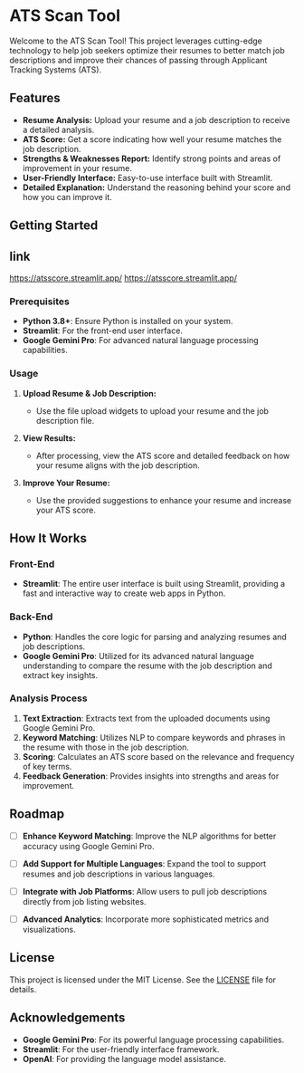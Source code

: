 

# ATS Scan Tool

Welcome to the ATS Scan Tool! This project leverages cutting-edge technology to help job seekers optimize their resumes to better match job descriptions and improve their chances of passing through Applicant Tracking Systems (ATS).

## Features

- **Resume Analysis:** Upload your resume and a job description to receive a detailed analysis.
- **ATS Score:** Get a score indicating how well your resume matches the job description.
- **Strengths & Weaknesses Report:** Identify strong points and areas of improvement in your resume.
- **User-Friendly Interface:** Easy-to-use interface built with Streamlit.
- **Detailed Explanation:** Understand the reasoning behind your score and how you can improve it.

## Getting Started

## link 

https://atsscore.streamlit.app/
https://atsscore.streamlit.app/

### Prerequisites

- **Python 3.8+**: Ensure Python is installed on your system.
- **Streamlit**: For the front-end user interface.
- **Google Gemini Pro**: For advanced natural language processing capabilities.


### Usage

1. **Upload Resume & Job Description:**
   - Use the file upload widgets to upload your resume and the job description file.

2. **View Results:**
   - After processing, view the ATS score and detailed feedback on how your resume aligns with the job description.

3. **Improve Your Resume:**
   - Use the provided suggestions to enhance your resume and increase your ATS score.

## How It Works

### Front-End

- **Streamlit**: The entire user interface is built using Streamlit, providing a fast and interactive way to create web apps in Python.

### Back-End

- **Python**: Handles the core logic for parsing and analyzing resumes and job descriptions.
- **Google Gemini Pro**: Utilized for its advanced natural language understanding to compare the resume with the job description and extract key insights.

### Analysis Process

1. **Text Extraction**: Extracts text from the uploaded documents using Google Gemini Pro.
2. **Keyword Matching**: Utilizes NLP to compare keywords and phrases in the resume with those in the job description.
3. **Scoring**: Calculates an ATS score based on the relevance and frequency of key terms.
4. **Feedback Generation**: Provides insights into strengths and areas for improvement.

## Roadmap

- [ ] **Enhance Keyword Matching**: Improve the NLP algorithms for better accuracy using Google Gemini Pro.
- [ ] **Add Support for Multiple Languages**: Expand the tool to support resumes and job descriptions in various languages.
- [ ] **Integrate with Job Platforms**: Allow users to pull job descriptions directly from job listing websites.
- [ ] **Advanced Analytics**: Incorporate more sophisticated metrics and visualizations.


## License

This project is licensed under the MIT License. See the [LICENSE](LICENSE) file for details.

## Acknowledgements

- **Google Gemini Pro**: For its powerful language processing capabilities.
- **Streamlit**: For the user-friendly interface framework.
- **OpenAI**: For providing the language model assistance.

